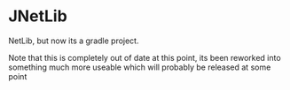 # JNetLib
NetLib, but now its a gradle project.


Note that this is completely out of date at this point, its been reworked into something much more useable which will probably be released at some point
